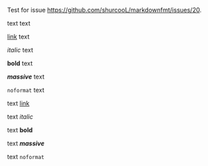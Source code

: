 Test for issue https://github.com/shurcooL/markdownfmt/issues/20.

text
text

[link](https://github.com)
text

*italic*
text

**bold**
text

***massive***
text

`noformat`
text

text
[link](https://github.com)

text
*italic*

text
**bold**

text
***massive***

text
`noformat`
